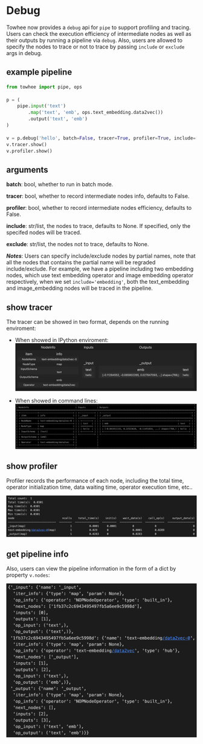 # Debug

Towhee now provides a `debug` api for `pipe` to support profiling and tracing. Users can check the execution efficiency of intermediate nodes as well as their outputs by running a pipeline via `debug`. Also, users are allowed to specify the nodes to trace or not to trace by passing `include` or `exclude` args in debug.

## example pipeline

```python
from towhee import pipe, ops

p = (
    pipe.input('text')
        .map('text', 'emb', ops.text_embedding.data2vec())
        .output('text', 'emb')
)

v = p.debug('hello', batch=False, tracer=True, profiler=True, include=['embedding'])
v.tracer.show()
v.profiler.show()
```

## arguments

**batch**: bool, whether to run in batch mode.

**tracer**: bool, whether to record intermediate nodes info, defaults to False.

**profiler**: bool, whether to record intermediate nodes efficiency, defaults to False.

**include**: str/list, the nodes to trace, defaults to None. If specified, only the specifed nodes will be traced.

**exclude**: str/list, the nodes not to trace, defaults to None.

***Notes***: Users can specify include/exclude nodes by partial names, note that all the nodes that contains the partial name will be regraded include/exclude. For example, we have a pipeline including two embedding nodes, which use text embedding operator and image embedding operator respectively, when we set `include='embedding'`, both the text_embedding and image_embedding nodes will be traced in the pipeline.

## show tracer

The tracer can be showed in two format, depends on the running enviroment:

- When showed in IPython enviroment:
![ipython](ipython.png)

- When showed in command lines:
![cmd](cmd.png)

## show profiler

Profiler records the performance of each node, including the total time, operator initialization time, data waiting time, operator execution time, etc..

![profiler](profiler.png)

## get pipeline info

Also, users can view the pipeline information in the form of a dict by property `v.nodes`:

![nodes](nodes.png)
